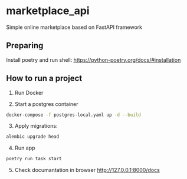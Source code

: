 # marketplace_api
Simple online marketplace based on FastAPI framework

## Preparing

Install poetry and run shell: https://python-poetry.org/docs/#installation

## How to run a project

1. Run Docker

2. Start a postgres container
```bash
docker-compose -f postgres-local.yaml up -d --build
```

3. Apply migrations:
```bash
alembic upgrade head
```

4. Run app
```bash
poetry run task start
```

5. Check documantation in browser
http://127.0.0.1:8000/docs
